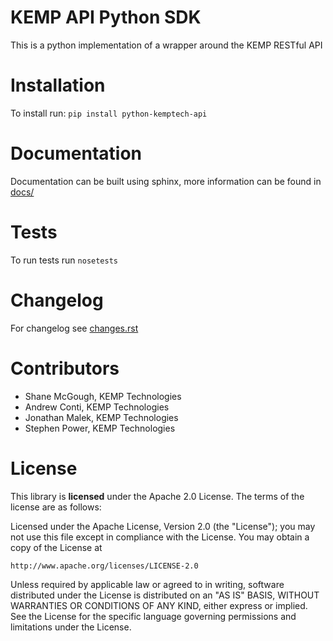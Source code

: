KEMP API Python SDK
====================

This is a python implementation of a wrapper around the KEMP RESTful API

Installation 
============

To install run:
`pip install python-kemptech-api`

Documentation
=====

Documentation can be built using sphinx, more information can be found in [docs/](docs)

Tests
=====
To run tests run `nosetests`

Changelog
=========
For changelog see [changes.rst](CHANGES.rst)


Contributors
============

* Shane McGough, KEMP Technologies
* Andrew Conti, KEMP Technologies
* Jonathan Malek, KEMP Technologies
* Stephen Power, KEMP Technologies

License
=====
This library is __licensed__ under the Apache 2.0 License. The terms of the license are as follows: 

Licensed under the Apache License, Version 2.0 (the "License");
you may not use this file except in compliance with the License.
You may obtain a copy of the License at

    http://www.apache.org/licenses/LICENSE-2.0

Unless required by applicable law or agreed to in writing, software
distributed under the License is distributed on an "AS IS" BASIS,
WITHOUT WARRANTIES OR CONDITIONS OF ANY KIND, either express or implied.
See the License for the specific language governing permissions and
limitations under the License.
